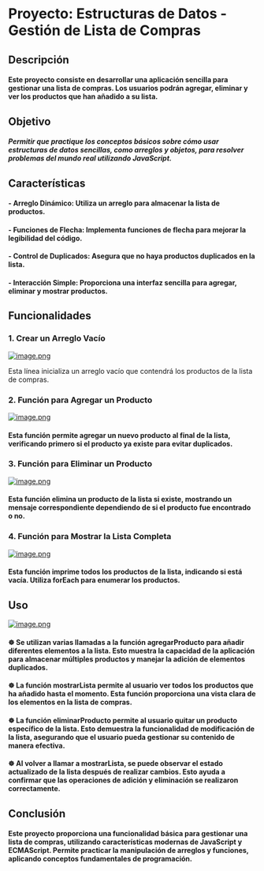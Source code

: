 # Proyecto: Estructuras de Datos - Gestión de Lista de Compras

## Descripción
#### Este proyecto consiste en desarrollar una aplicación sencilla para gestionar una lista de compras. Los usuarios podrán agregar, eliminar y ver los productos que han añadido a su lista.

## Objetivo
##### Permitir que practique los conceptos básicos sobre cómo usar estructuras de datos sencillas, como arreglos y objetos, para resolver problemas del mundo real utilizando JavaScript.

## Características
#### - **Arreglo Dinámico:** Utiliza un arreglo para almacenar la lista de productos.
#### - **Funciones de Flecha:** Implementa funciones de flecha para mejorar la legibilidad del código.
#### - **Control de Duplicados:** Asegura que no haya productos duplicados en la lista.
#### - **Interacción Simple:** Proporciona una interfaz sencilla para agregar, eliminar y mostrar productos.

## Funcionalidades
### 1. Crear un Arreglo Vacío
[![image.png](https://i.postimg.cc/LXm81Hf8/image.png)](https://postimg.cc/hJ3nFRpk)

Esta línea inicializa un arreglo vacío que contendrá los productos de la lista de compras.

### 2. Función para Agregar un Producto
[![image.png](https://i.postimg.cc/Gh8SvvbH/image.png)](https://postimg.cc/kBCcm66m)
#### Esta función permite agregar un nuevo producto al final de la lista, verificando primero si el producto ya existe para evitar duplicados.

### 3. Función para Eliminar un Producto
[![image.png](https://i.postimg.cc/N0zdy0Z1/image.png)](https://postimg.cc/hJVL6KDj)
#### Esta función elimina un producto de la lista si existe, mostrando un mensaje correspondiente dependiendo de si el producto fue encontrado o no.

### 4. Función para Mostrar la Lista Completa
[![image.png](https://i.postimg.cc/YCSN1H68/image.png)](https://postimg.cc/zV9Rr4PR)
#### Esta función imprime todos los productos de la lista, indicando si está vacía. Utiliza forEach para enumerar los productos.

## Uso
[![image.png](https://i.postimg.cc/265FxfNC/image.png)](https://postimg.cc/4Kr9Jq30)

#### ☸ Se utilizan varias llamadas a la función agregarProducto para añadir diferentes elementos a la lista. Esto muestra la capacidad de la aplicación para almacenar múltiples productos y manejar la adición de elementos duplicados.

#### ☸ La función mostrarLista permite al usuario ver todos los productos que ha añadido hasta el momento. Esta función proporciona una vista clara de los elementos en la lista de compras.

#### ☸ La función eliminarProducto permite al usuario quitar un producto específico de la lista. Esto demuestra la funcionalidad de modificación de la lista, asegurando que el usuario pueda gestionar su contenido de manera efectiva.

#### ☸ Al volver a llamar a mostrarLista, se puede observar el estado actualizado de la lista después de realizar cambios. Esto ayuda a confirmar que las operaciones de adición y eliminación se realizaron correctamente.

## Conclusión
#### Este proyecto proporciona una funcionalidad básica para gestionar una lista de compras, utilizando características modernas de JavaScript y ECMAScript. Permite practicar la manipulación de arreglos y funciones, aplicando conceptos fundamentales de programación.